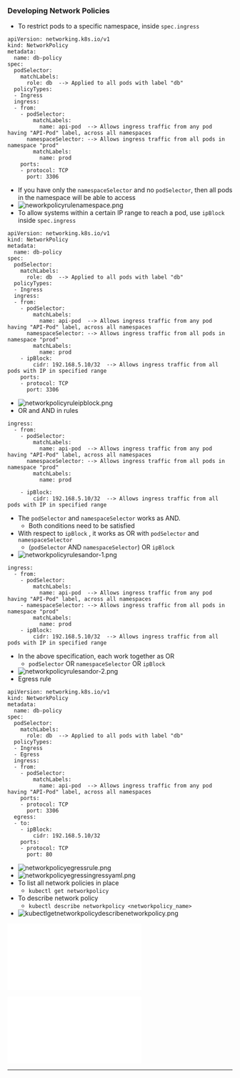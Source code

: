 
### Developing Network Policies

- To restrict pods to a specific namespace, inside `spec.ingress`
```
apiVersion: networking.k8s.io/v1
kind: NetworkPolicy
metadata:
  name: db-policy
spec:
  podSelector:
    matchLabels:
      role: db  --> Applied to all pods with label "db"
  policyTypes:
  - Ingress
  ingress:
  - from:
    - podSelector:
        matchLabels:
          name: api-pod  --> Allows ingress traffic from any pod having "API-Pod" label, across all namespaces
      namespaceSelector: --> Allows ingress traffic from all pods in namespace "prod"
        matchLabels:
          name: prod
    ports:
    - protocol: TCP
      port: 3306
```
- If you have only the `namespaceSelector` and no `podSelector`, then all pods in the namespace will be able to access
- ![neworkpolicyrulenamespace.png](Attachments/neworkpolicyrulenamespace.png)
- To allow systems within a certain IP range to reach a pod, use `ipBlock` inside `spec.ingress`
```
apiVersion: networking.k8s.io/v1
kind: NetworkPolicy
metadata:
  name: db-policy
spec:
  podSelector:
    matchLabels:
      role: db  --> Applied to all pods with label "db"
  policyTypes:
  - Ingress
  ingress:
  - from:
    - podSelector:
        matchLabels:
          name: api-pod  --> Allows ingress traffic from any pod having "API-Pod" label, across all namespaces
      namespaceSelector: --> Allows ingress traffic from all pods in namespace "prod"
        matchLabels:
          name: prod
    - ipBlock:
        cidr: 192.168.5.10/32  --> Allows ingress traffic from all pods with IP in specified range 
    ports:
    - protocol: TCP
      port: 3306
```
- ![networkpolicyruleipblock.png](Attachments/networkpolicyruleipblock.png)
- OR and AND in rules
```
ingress:
  - from:
    - podSelector:
        matchLabels:
          name: api-pod  --> Allows ingress traffic from any pod having "API-Pod" label, across all namespaces
      namespaceSelector: --> Allows ingress traffic from all pods in namespace "prod"
        matchLabels:
          name: prod
    
	- ipBlock:
        cidr: 192.168.5.10/32  --> Allows ingress traffic from all pods with IP in specified range 
```
- The `podSelector` and `namespaceSelector` works as AND.
	- Both conditions need to be satisfied
- With respect to `ipBlock` , it works as OR with `podSelector` and `namespaceSelector`
	- (`podSelector` AND `namespaceSelector`) OR `ipBlock`
- ![networkpolicyrulesandor-1.png](Attachments/networkpolicyrulesandor-1.png)
```
ingress:
  - from:
    - podSelector:
        matchLabels:
          name: api-pod  --> Allows ingress traffic from any pod having "API-Pod" label, across all namespaces
    - namespaceSelector: --> Allows ingress traffic from all pods in namespace "prod"
        matchLabels:
          name: prod
	- ipBlock:
        cidr: 192.168.5.10/32  --> Allows ingress traffic from all pods with IP in specified range 
```
- In the above specification, each work together as OR
	- `podSelector` OR `namespaceSelector` OR `ipBlock`
- ![networkpolicyrulesandor-2.png](Attachments/networkpolicyrulesandor-2.png)
- Egress rule
```
apiVersion: networking.k8s.io/v1
kind: NetworkPolicy
metadata:
  name: db-policy
spec:
  podSelector:
    matchLabels:
      role: db  --> Applied to all pods with label "db"
  policyTypes:
  - Ingress
  - Egress
  ingress:
  - from:
    - podSelector:
        matchLabels:
          name: api-pod  --> Allows ingress traffic from any pod having "API-Pod" label, across all namespaces      
    ports:
    - protocol: TCP
      port: 3306
  egress:
  - to:
    - ipBlock:
        cidr: 192.168.5.10/32
    ports:
    - protocol: TCP
      port: 80
```
- ![networkpolicyegressrule.png](Attachments/networkpolicyegressrule.png)
- ![networkpolicyegressingressyaml.png](Attachments/networkpolicyegressingressyaml.png)
- To list all network policies in place
	- `kubectl get networkpolicy`
- To describe network policy
	- `kubectl describe networkpolicy <networkpolicy_name>`
- ![kubectlgetnetworkpolicydescribenetworkpolicy.png](Attachments/kubectlgetnetworkpolicydescribenetworkpolicy.png)

![Kubernetes-CKA-0600-Security-1.pdf](Attachments/Kubernetes-CKA-0600-Security-1.pdf)


![Networking-1.pdf](Attachments/Networking-1.pdf)





---
